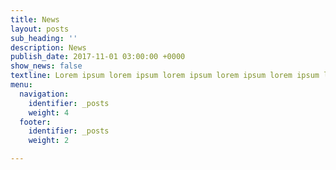 ```yaml
---
title: News
layout: posts
sub_heading: ''
description: News
publish_date: 2017-11-01 03:00:00 +0000
show_news: false
textline: Lorem ipsum lorem ipsum lorem ipsum lorem ipsum lorem ipsum lorem ipsum
menu:
  navigation:
    identifier: _posts
    weight: 4
  footer:
    identifier: _posts
    weight: 2

---
```

